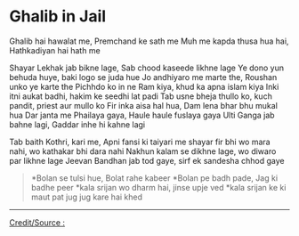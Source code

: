# Ghalib in Jail

Ghalib hai hawalat me, Premchand ke sath me
Muh me kapda thusa hua hai, Hathkadiyan hai hath me

Shayar Lekhak jab bikne lage, Sab chood kaseede likhne lage
Ye dono yun behuda huye, baki logo se juda hue
Jo andhiyaro me marte the, Roushan unko ye karte the
Pichhdo ko in ne Ram kiya, khud ka apna islam kiya
Inki itni aukat badhi, hakim ke seedhi lat padi
Tab usne bheja thullo ko, kuch pandit, priest aur mullo ko
Fir inka aisa hal hua, Dam lena bhar bhu mukal hua
Dar janta me Phailaya gaya, Haule haule fuslaya gaya
Ulti Ganga jab bahne lagi, Gaddar inhe hi kahne lagi

Tab baith Kothri, kari me, Apni fansi ki taiyari me
shayar fir bhi wo mara nahi, wo kathakar bhi dara nahi
Nakhun kalam se dikhne lage, wo diwaro par likhne lage
Jeevan Bandhan jab tod gaye, sirf ek sandesha chhod gaye

> *Bolan se tulsi hue, Bolat rahe kabeer
  *Bolan pe badh pade, Jag ki badhe peer
  *kala srijan wo dharm hai, jinse upje ved
  *kala srijan ke ki maut pat jug jug kare hai khed
  





---
[Credit/Source :](https://www.youtube.com/watch?v=XwL3nt7oyL4)
